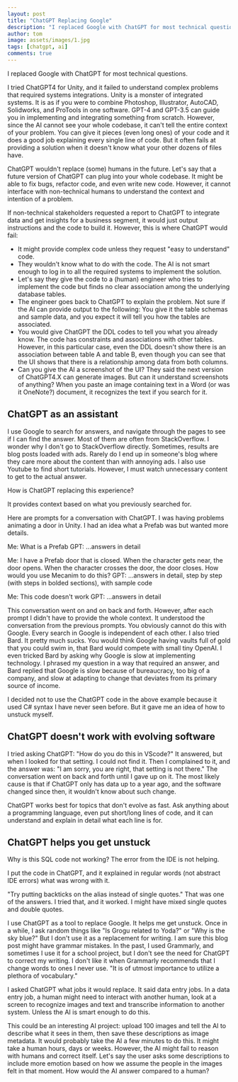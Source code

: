 ```yaml
---
layout: post
title: "ChatGPT Replacing Google"
description: "I replaced Google with ChatGPT for most technical questions"
author: tom
image: assets/images/1.jpg
tags: [chatgpt, ai]
comments: true
---
```


I replaced Google with ChatGPT for most technical questions.

I tried ChatGPT4 for Unity, and it failed to understand complex problems that required systems integrations. Unity is a monster of integrated systems. It is as if you were to combine Photoshop, Illustrator, AutoCAD, Solidworks, and ProTools in one software. GPT-4 and GPT-3.5 can guide you in implementing and integrating something from scratch. However, since the AI cannot see your whole codebase, it can't tell the entire context of your problem. You can give it pieces (even long ones) of your code and it does a good job explaining every single line of code. But it often fails at providing a solution when it doesn't know what your other dozens of files have.

ChatGPT wouldn't replace (some) humans in the future. Let's say that a future version of ChatGPT can plug into your whole codebase. It might be able to fix bugs, refactor code, and even write new code. However, it cannot interface with non-technical humans to understand the context and intention of a problem.

If non-technical stakeholders requested a report to ChatGPT to integrate data and get insights for a business segment, it would just output instructions and the code to build it. However, this is where ChatGPT would fail:

* It might provide complex code unless they request "easy to understand" code.
* They wouldn't know what to do with the code. The AI is not smart enough to log in to all the required systems to implement the solution.
* Let's say they give the code to a (human) engineer who tries to implement the code but finds no clear association among the underlying database tables.
* The engineer goes back to ChatGPT to explain the problem. Not sure if the AI can provide output to the following: You give it the table schemas and sample data, and you expect it will tell you how the tables are associated.
* You would give ChatGPT the DDL codes to tell you what you already know. The code has constraints and associations with other tables. However, in this particular case, even the DDL doesn't show there is an association between table A and table B, even though you can see that the UI shows that there is a relationship among data from both columns.
* Can you give the AI a screenshot of the UI? They said the next version of ChatGPT4.X can generate images. But can it understand screenshots of anything? When you paste an image containing text in a Word (or was it OneNote?) document, it recognizes the text if you search for it.

## ChatGPT as an assistant

I use Google to search for answers, and navigate through the pages to see if I can find the answer. Most of them are often from StackOverflow. I wonder why I don't go to StackOverflow directly. Sometimes, results are blog posts loaded with ads. Rarely do I end up in someone's blog where they care more about the content than with annoying ads. I also use Youtube to find short tutorials. However, I must watch unnecessary content to get to the actual answer.

How is ChatGPT replacing this experience?

It provides context based on what you previously searched for.

Here are prompts for a conversation with ChatGPT. I was having problems animating a door in Unity. I had an idea what a Prefab was but wanted more details.

Me: What is a Prefab
GPT: ...answers in detail

Me: I have a Prefab door that is closed. When the character gets near, the door opens. When the character crosses the door, the door closes. How would you use Mecanim to do this?
GPT: ...answers in detail, step by step (with steps in bolded sections), with sample code

Me: This code doesn't work
GPT: ...answers in detail

This conversation went on and on back and forth. However, after each prompt I didn't have to provide the whole context. It understood the conversation from the previous prompts. You obviously cannot do this with Google. Every search in Google is independent of each other. I also tried Bard. It pretty much sucks. You would think Google having vaults full of gold that you could swim in, that Bard would compete with small tiny OpenAI. I even tricked Bard by asking why Google is slow at implementing technology. I phrased my question in a way that required an answer, and Bard replied that Google is slow because of bureaucracy, too big of a company, and slow at adapting to change that deviates from its primary source of income.

I decided not to use the ChatGPT code in the above example because it used C# syntax I have never seen before. But it gave me an idea of how to unstuck myself.

## ChatGPT doesn't work with evolving software

I tried asking ChatGPT: "How do you do this in VScode?" It answered, but when I looked for that setting. I could not find it. Then I complained to it, and the answer was: "I am sorry, you are right, that setting is not there." The conversation went on back and forth until I gave up on it. The most likely cause is that if ChatGPT only has data up to a year ago, and the software changed since then, it wouldn't know about such change.

ChatGPT works best for topics that don't evolve as fast. Ask anything about a programming language, even put short/long lines of code, and it can understand and explain in detail what each line is for.

## ChatGPT helps you get unstuck

Why is this SQL code not working? The error from the IDE is not helping.

I put the code in ChatGPT, and it explained in regular words (not abstract IDE errors) what was wrong with it.

"Try putting backticks on the alias instead of single quotes." That was one of the answers. I tried that, and it worked. I might have mixed single quotes and double quotes.

I use ChatGPT as a tool to replace Google. It helps me get unstuck. Once in a while, I ask random things like "Is Grogu related to Yoda?" or "Why is the sky blue?" But I don't use it as a replacement for writing. I am sure this blog post might have grammar mistakes. In the past, I used Grammarly, and sometimes I use it for a school project, but I don't see the need for ChatGPT to correct my writing. I don't like it when Grammarly recommends that I change words to ones I never use. "It is of utmost importance to utilize a plethora of vocabulary."

I asked ChatGPT what jobs it would replace. It said data entry jobs. In a data entry job, a human might need to interact with another human, look at a screen to recognize images and text and transcribe information to another system. Unless the AI is smart enough to do this. 

This could be an interesting AI project: upload 100 images and tell the AI to describe what it sees in them, then save these descriptions as image metadata. It would probably take the AI a few minutes to do this. It might take a human hours, days or weeks. However, the AI might fail to reason with humans and correct itself. Let's say the user asks some descriptions to include more emotion based on how we assume the people in the images felt in that moment. How would the AI answer compared to a human?